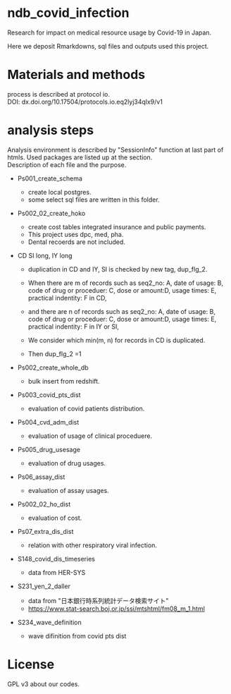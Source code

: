 # ndb_covid_infection

Research for impact on medical resource usage by Covid-19 in Japan.

Here we deposit Rmarkdowns, sql files and outputs used this project.



# Materials and methods
process is described at protocol io.  
DOI: dx.doi.org/10.17504/protocols.io.eq2lyj34qlx9/v1  


# analysis steps

Analysis environment is described by "SessionInfo" function at last part of htmls. Used packages are listed up at the section.  
Description of each file and the purpose.  

- Ps001_create_schema  
    - create local postgres.  
    - some select sql files are written in this folder.  

- Ps002_02_create_hoko
    - create cost tables integrated insurance and public payments.  
    - This project uses dpc, med, pha.  
    - Dental recoerds are not included.  

- CD SI long, IY long
    - duplication in CD and IY, SI is checked by new tag, dup_flg_2.  

    - When there are m of records such as seq2_no: A, date of usage: B, code of drug or proceduer: C, dose or amount:D, usage times: E, practical indentity: F in CD,  
    - and there are n of records such as seq2_no: A, date of usage: B, code of drug or proceduer: C, dose or amount:D, usage times: E, practical indentity: F in IY or SI,  

    - We consider which min(m, n) for records in CD is duplicated.  
    - Then dup_flg_2 =1  

- Ps002_create_whole_db
    - bulk insert from redshift.  

- Ps003_covid_pts_dist
    - evaluation of covid patients distribution.  

- Ps004_cvd_adm_dist
    - evaluation of usage of clinical proceduere.  

- Ps005_drug_usesage
    - evaluation of drug usages.

- Ps06_assay_dist
    - evaluation of assay usages.

- Ps002_02_ho_dist
    - evaluation of cost.

- Ps07_extra_dis_dist 
    - relation with other respiratory viral infection.

- S148_covid_dis_timeseries
    - data from HER-SYS

- S231_yen_2_daller
    - data from "日本銀行時系列統計データ検索サイト"
    - https://www.stat-search.boj.or.jp/ssi/mtshtml/fm08_m_1.html

- S234_wave_definition
    - wave difinition from covid pts dist




# License
GPL v3 about our codes.
